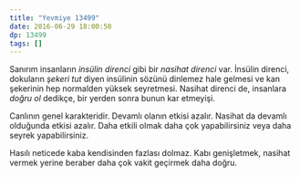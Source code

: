 ```yaml
---
title: "Yevmiye 13499"
date: 2016-06-29 18:00:50
dp: 13499
tags: []
---
```


Sanırım insanların *insülin direnci* gibi bir *nasihat direnci* var. İnsülin
direnci, dokuların *şekeri tut* diyen insülinin sözünü dinlemez hale gelmesi ve
kan şekerinin hep normalden yüksek seyretmesi. Nasihat direnci de, insanlara
*doğru ol* dedikçe, bir yerden sonra bunun kar etmeyişi. 

Canlının genel karakteridir. Devamlı olanın etkisi azalır. Nasihat da devamlı
olduğunda etkisi azalır. Daha etkili olmak daha çok yapabilirsiniz veya daha
seyrek yapabilirsiniz. 

Hasılı neticede kaba kendisinden fazlası dolmaz. Kabı genişletmek, nasihat
vermek yerine beraber daha çok vakit geçirmek daha doğru. 


